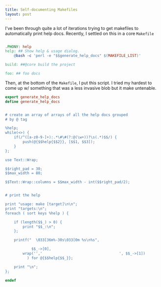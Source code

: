 ```yaml
---
title: Self-documenting Makefiles
layout: post
---
```


I've been through quite a lot of iterations trying to get makefiles
to automatically print help docs. Recently, I settled on this in
a core `Makefile`


```makefile

.PHONY: help
help: ## Show help & usage dialog.
	@bash -c 'perl -e "$$generate_help_docs" $(MAKEFILE_LIST)'

build: ##@core build the project

foo: ## foo docs
```

Then, at the bottom of the `Makefile`, I put this script. I tried my
hardest to come up w/ something that was a less invasive blob but it make
untenable.

```makefile
export generate_help_docs
define generate_help_docs


# create an array of arrays of all the help docs grouped
# by @ tag

%help;
while(<>) {
    if(/^([a-z0-9-]+):.*\#\#(?:@(\w+))?\s(.*)$$/) {
        push(@{$$help{$$2}}, [$$1, $$3]);
    }
};

use Text::Wrap;

$$right_pad = 30;
$$max_width = 80;

$$Text::Wrap::columns = $$max_width - int($$right_pad/2);


# print the help

print "usage: make [target]\n\n";
print "targets:\n";
foreach ( sort keys %help ) {

    if (length($$_) > 0) {
        print "$$_:\n";
    };

    printf("  \033[36m%-30s\033[0m %s\n%s",

            $$_->[0],
	    wrap('','                                   ', $$_->[1])
          ) for @{$$help{$$_}};

    print "\n";
};

endef
```
